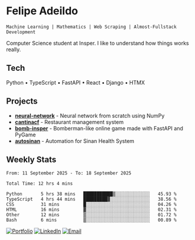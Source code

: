 # Felipe Adeildo

```
Machine Learning | Mathematics | Web Scraping | Almost-Fullstack Development
```

Computer Science student at Insper. I like to understand how things works really.

## Tech
Python • TypeScript • FastAPI • React • Django • HTMX

## Projects
- **[neural-network](https://github.com/felipeadeildo/neural-network)** - Neural network from scratch using NumPy
- **[cantinacf](https://github.com/felipeadeildo/cantinacf)** - Restaurant management system
- **[bomb-insper](https://github.com/insper-dev/bomb)** - Bomberman-like online game made with FastAPI and PyGame 
- **[autosinan](https://github.com/felipeadeildo/autosinan)** - Automation for Sinan Health System

## Weekly Stats
<!--START_SECTION:waka-->

```ansi
From: 11 September 2025 - To: 18 September 2025

Total Time: 12 hrs 4 mins

Python       5 hrs 38 mins   ███████████▒░░░░░░░░░░░░░   45.93 %
TypeScript   4 hrs 44 mins   █████████▓░░░░░░░░░░░░░░░   38.56 %
CSS          31 mins         █░░░░░░░░░░░░░░░░░░░░░░░░   04.26 %
HTML         16 mins         ▓░░░░░░░░░░░░░░░░░░░░░░░░   02.31 %
Other        12 mins         ▒░░░░░░░░░░░░░░░░░░░░░░░░   01.72 %
Bash         6 mins          ▒░░░░░░░░░░░░░░░░░░░░░░░░   00.89 %
```

<!--END_SECTION:waka-->

[![Portfolio](https://img.shields.io/badge/felipeadeildo.com-FF6B6B?style=flat-square&logo=firefox&logoColor=white)](https://felipeadeildo.com)
[![LinkedIn](https://img.shields.io/badge/LinkedIn-0077B5?style=flat-square&logo=linkedin&logoColor=white)](https://linkedin.com/in/felipeadeildo)
[![Email](https://img.shields.io/badge/Email-D14836?style=flat-square&logo=gmail&logoColor=white)](mailto:contato@felipeadeildo.com)
